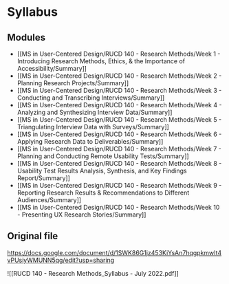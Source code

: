 # Syllabus

## Modules
- [[MS in User-Centered Design/RUCD 140 - Research Methods/Week 1 - Introducing Research Methods, Ethics, & the Importance of Accessibility/Summary]]
- [[MS in User-Centered Design/RUCD 140 - Research Methods/Week 2 - Planning Research Projects/Summary]]
- [[MS in User-Centered Design/RUCD 140 - Research Methods/Week 3 - Conducting and Transcribing Interviews/Summary]]
- [[MS in User-Centered Design/RUCD 140 - Research Methods/Week 4 - Analyzing and Synthesizing Interview Data/Summary]]
- [[MS in User-Centered Design/RUCD 140 - Research Methods/Week 5 - Triangulating Interview Data with Surveys/Summary]]
- [[MS in User-Centered Design/RUCD 140 - Research Methods/Week 6 - Applying Research Data to Deliverables/Summary]]
- [[MS in User-Centered Design/RUCD 140 - Research Methods/Week 7 - Planning and Conducting Remote Usability Tests/Summary]]
- [[MS in User-Centered Design/RUCD 140 - Research Methods/Week 8 - Usability Test Results Analysis, Synthesis, and Key Findings Report/Summary]]
- [[MS in User-Centered Design/RUCD 140 - Research Methods/Week 9 - Reporting Research Results & Recommendations to Different Audiences/Summary]]
- [[MS in User-Centered Design/RUCD 140 - Research Methods/Week 10 - Presenting UX Research Stories/Summary]]

## Original file
https://docs.google.com/document/d/1SWK86G1jz453KiYsAn7hqgpkmwIt4vPUsiyWMUNN5qg/edit?usp=sharing

![[RUCD 140 - Research Methods_Syllabus - July 2022.pdf]]